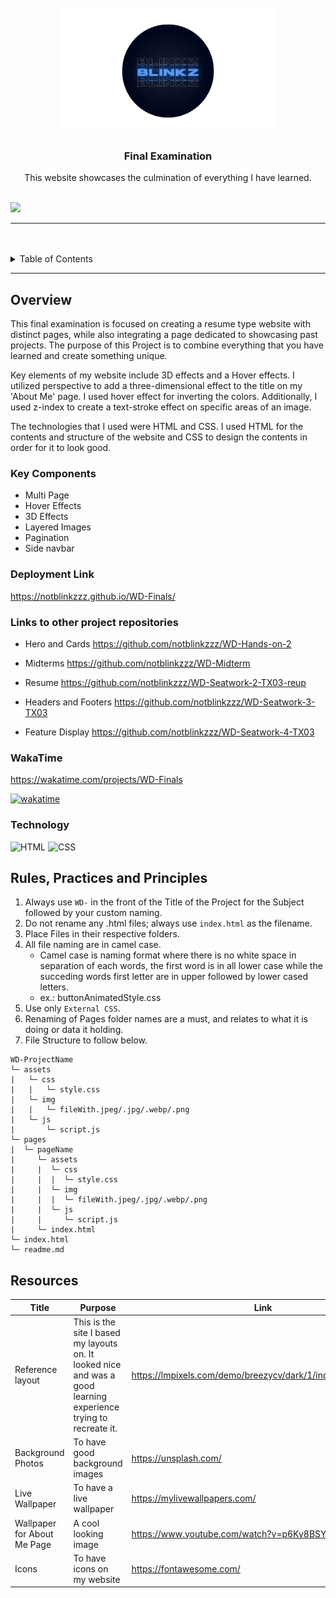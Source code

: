 <a name="readme-top">

<br/>

<br />
<div align="center">
  <a href="https://github.com/notblinkzzz/">
  <!-- TODO: If you want to add logo or banner you can add it here -->
    <img src="./assets/img/Untitled__2_-removebg-preview (1) (1).png" width="350" height="200">
  </a>
<!-- TODO: Change Title to the name of the title of your Project -->
  <h3 align="center">Final Examination</h3>
</div>
<!-- TODO: Make a short description -->
<div align="center">
This website showcases the culmination of everything I have learned.
</div>

<br />

<!-- TODO: Change the zyx-0314 into your github username  -->
<!-- TODO: Change the WD-Template-Project into the same name of your folder -->
![](https://visit-counter.vercel.app/counter.png?page=notblinkzzz/WD-Finals)

---

<br />
<br />

<!-- TODO: If you want to add more layers for your readme -->
<details>
  <summary>Table of Contents</summary>
  <ol>
    <li>
      <a href="#overview">Overview</a>
      <ol>
        <li>
          <a href="#key-components">Key Components</a>
        </li>
        <li>
          <a href="#technology">Technology</a>
        </li>
      </ol>
    </li>
    <li>
      <a href="#rule,-practices-and-principles">Rules, Practices and Principles</a>
    </li>
    <li>
      <a href="#resources">Resources</a>
    </li>
  </ol>
</details>

---

## Overview

<!-- TODO: To be changed -->
<!-- The following are just sample -->
This final examination is focused on creating a resume type website with distinct pages, while also integrating a page dedicated to showcasing past projects. The purpose of this Project is to combine everything that you have learned and create something unique.

Key elements of my website include 3D effects and a Hover effects. I utilized perspective to add a three-dimensional effect to the title on my 'About Me' page. I used hover effect for inverting the colors.
Additionally, I used z-index to create a text-stroke effect on specific areas of an image.

The technologies that I used were HTML and CSS. I used HTML for the contents and structure of the website and CSS to design the contents in order for it to look good.


### Key Components
<!-- TODO: List of Key Components -->
<!-- The following are just sample -->
- Multi Page
- Hover Effects
- 3D Effects
- Layered Images
- Pagination
- Side navbar

### Deployment Link
https://notblinkzzz.github.io/WD-Finals/

### Links to other project repositories
- Hero and Cards
https://github.com/notblinkzzz/WD-Hands-on-2

- Midterms
https://github.com/notblinkzzz/WD-Midterm

- Resume
https://github.com/notblinkzzz/WD-Seatwork-2-TX03-reup

- Headers and Footers
https://github.com/notblinkzzz/WD-Seatwork-3-TX03

- Feature Display
https://github.com/notblinkzzz/WD-Seatwork-4-TX03

### WakaTime
https://wakatime.com/projects/WD-Finals
<br />

[![wakatime](https://wakatime.com/badge/user/018ee9d7-76cb-4d00-a96d-8de1fe10ea6a/project/d6e83ad2-3bf8-4838-a793-2db2c9793550.svg)](https://wakatime.com/badge/user/018ee9d7-76cb-4d00-a96d-8de1fe10ea6a/project/d6e83ad2-3bf8-4838-a793-2db2c9793550)

### Technology
<!-- TODO: List of Technology Used -->
![HTML](https://img.shields.io/badge/HTML-E34F26?style=for-the-badge&logo=html5&logoColor=white)
![CSS](https://img.shields.io/badge/CSS-1572B6?style=for-the-badge&logo=css3&logoColor=white)

## Rules, Practices and Principles
1. Always use `WD-` in the front of the Title of the Project for the Subject followed by your custom naming.
2. Do not rename any .html files; always use `index.html` as the filename.
3. Place Files in their respective folders.
4. All file naming are in camel case.
   - Camel case is naming format where there is no white space in separation of each words, the first word is in all lower case while the succeding words first letter are in upper followed by lower cased letters.
   - ex.: buttonAnimatedStyle.css
5. Use only `External CSS`.
6. Renaming of Pages folder names are a must, and relates to what it is doing or data it holding.
7. File Structure to follow below.

```
WD-ProjectName
└─ assets
|   └─ css
|   |   └─ style.css
|   └─ img
|   |   └─ fileWith.jpeg/.jpg/.webp/.png
|   └─ js
|       └─ script.js
└─ pages
|  └─ pageName
|     └─ assets
|     |  └─ css
|     |  |  └─ style.css
|     |  └─ img
|     |  |  └─ fileWith.jpeg/.jpg/.webp/.png
|     |  └─ js
|     |     └─ script.js
|     └─ index.html
└─ index.html
└─ readme.md
```

## Resources

<!-- TODO: Add References -->
| Title | Purpose | Link |
|-|-|-|
| Reference layout | This is the site I based my layouts on. It looked nice and was a good learning experience trying to recreate it. | https://lmpixels.com/demo/breezycv/dark/1/index.html#resume |
| Background Photos | To have good background images | https://unsplash.com/ |
| Live Wallpaper | To have a live wallpaper | https://mylivewallpapers.com/ |
| Wallpaper for About Me Page | A cool looking image | https://www.youtube.com/watch?v=p6Ky8BSYQM0&t=37s |
| Icons | To have icons on my website | https://fontawesome.com/ |
